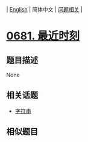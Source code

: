 
| [English](README_EN.md) | 简体中文 | [问题相关](QUESTION.md) |
# [0681. 最近时刻](https://leetcode-cn.com/problems/next-closest-time/)
## 题目描述
None
## 相关话题
- [字符串](https://leetcode-cn.com/tag/string)
## 相似题目

